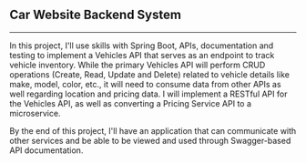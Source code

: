 ## Car Website Backend System

****
In this project, I'll use skills with Spring Boot, APIs, documentation and testing to implement a Vehicles API that serves as an endpoint to track vehicle inventory. While the primary Vehicles API will perform CRUD operations (Create, Read, Update and Delete) related to vehicle details like make, model, color, etc., it will need to consume data from other APIs as well regarding location and pricing data. I will implement a RESTful API for the Vehicles API, as well as converting a Pricing Service API to a microservice.

By the end of this project, I'll have an application that can communicate with other services and be able to be viewed and used through Swagger-based API documentation.
